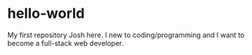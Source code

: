 # hello-world
My first repository
Josh here. I new to coding/programming and I want to become a full-stack web developer.
